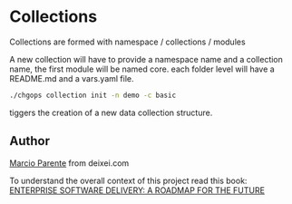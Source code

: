 # Collections

Collections are formed with namespace / collections / modules

A new collection will have to provide a namespace name and a collection name, the first module will be named core. each folder level will have a README.md and a vars.yaml file.

```bash
./chgops collection init -n demo -c basic 
```

tiggers the creation of a new data collection structure.


## Author

[Marcio Parente](https://github.com/deixei) from deixei.com

To understand the overall context of this project read this book: [ENTERPRISE SOFTWARE DELIVERY: A ROADMAP FOR THE FUTURE](https://www.amazon.de/-/en/Marcio-Parente/dp/B0CXTJZJ2X/)